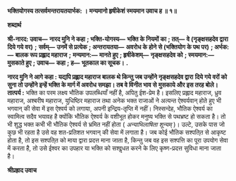 **भक्तियोगस्य तत्सर्वमन्तरायतयार्भक: ।** **मन्यमानो हृषीकेशं स्मयमान उवाच ह ॥ १॥** 

**शब्दार्थ** 

**श्री-नारद: उवाच—** **नारद मुनि ने कहा** **; भक्ति-योगस्य—** **भक्ति के नियमों का** **; तत्—** **वे (नृङ्क्षसहदेव द्वारा दिये गये वर)** **;** **सर्वम्—** **उनमें से प्रत्येक** **; अन्तरायतया—** **अवरोध के होने से (भक्तियोग के पथ पर)** **; अर्भक:—** **बालक रूप प्रह्लाद महाराज** **;** **मन्यमान:—** **मानते हुए** **; हृषीकेशम्—** **नृङ्क्षसहदेव को** **; स्मयमान:—** **मुसकाते हुए** **; उवाच—** **कहा** **; ह—** **भूतकाल का सूचक।** **.** 

**नारद मुनि ने आगे कहा : यद्यपि प्रह्लाद महाराज बालक थे किन्तु जब उन्होंने नृङ्क्षसहदेव द्वारा** **दिये गये वरों को सुना तो उन्होंने इन्हें भक्ति के मार्ग में अवरोध समझा। तब वे विनीत भाव से** **मुसकाये और इस तरह बोले।** **तात्पर्य :** भक्ति का परम लक्ष्य भौतिक उपलब्धियाँ नहीं है, अपितु ईश-प्रेम है। इसलिए प्रह्लाद महाराज, ध्रुव महाराज, अश्बरीष महाराज, युधिष्ठिर महाराज तथा अनेक भक्त राजाओं ने अत्यन्त ऐश्वर्यवान् होते हुए भी भगवान् की सेवा में इस ऐश्वर्य को लगाया, अपनी इन्द्रिय-तृप्ति में नहीं। निस्सन्देह, भौतिक ऐश्वर्य का स्वामित्व सदैव भयावह है क्योंकि भौतिक ऐश्वर्य के वशीभूत होकर मनुष्य भक्ति से पथभ्रष्ट हो सकता है। तो भी शुद्ध भक्त कभी भी भौतिक ऐश्वर्य से भ्रमित नहीं होता ( *अन्याभिलाषिता शून्यम्* )। उल्टे, उसके पास जो कुछ भी रहता है उसे वह शत-प्रतिशत भगवान् की सेवा में लगाता है। जब कोई भौतिक सश्पति्त से आकृष्ट होता है, तो इस सश्पति्त को माया द्वारा प्रदत्त माना जाता है, किन्तु जब वह इस सश्पत्ति का पूरा उपयोग सेवा में करता है, तो उसे ईश्वर का उपहार या भक्ति को सश्वॢधत करने के लिए कृष्ण-प्रदत्त सुविधा माना जाता है।  

**श्रीप्रह्राद उवाच** 